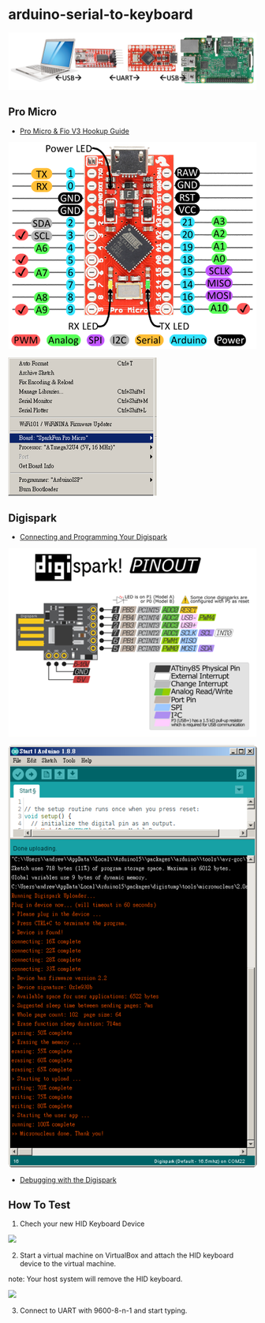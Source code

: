 # arduino-serial-to-keyboard

![](images/wiring-diagram.png)


## Pro Micro

* [Pro Micro & Fio V3 Hookup Guide](https://learn.sparkfun.com/tutorials/pro-micro--fio-v3-hookup-guide/all)

![](images/ProMicro_Pinout.png)

![](images/ProMicro_Setup.png)


## Digispark

* [Connecting and Programming Your Digispark](http://digistump.com/wiki/digispark/tutorials/connecting)

![](images/DigiSpark_Pinout.png)

![](images/DigiSpark_Upload.png)

* [Debugging with the Digispark](https://digistump.com/wiki/digispark/tutorials/debugging)


## How To Test

1. Chech your new HID Keyboard Device

![](images/images/new-hid-keyboard-device.png)


2. Start a virtual machine on VirtualBox and attach the HID keyboard device to the virtual machine. 

note: Your host system will remove the HID keyboard.

![](images/images/attache-digikey-to-vm.png)


3. Connect to UART with 9600-8-n-1 and start typing.
